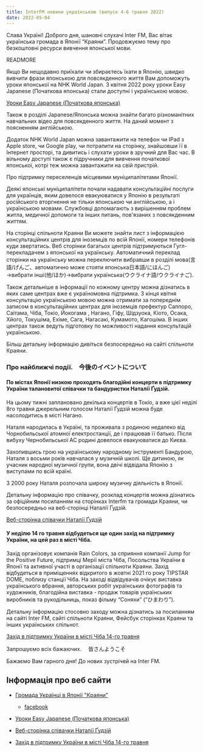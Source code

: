 ```yaml
---
title: InterFM новини українською (випуск 4-6 травня 2022)
date: 2022-05-04
---
```


Слава Україні! Доброго дня, шановні слухачі Inter FM, Вас вітає
українська громада в Японії “Краяни”. Продовжуємо тему про безкоштовні
ресурси вивчення японської мови.

READMORE

Якщо Ви нещодавно приїхали чи збираєтесь їхати в Японію, швидко вивчити
фрази японською для повсякденного життя Вам допоможуть уроки японської
на NHK World Japan. З квітня 2022 року уроки  Easy Japanese (Початкова
японська)  стали доступні і українською мовою.



[Уроки Easy Japanese (Початкова японська)](https://www3.nhk.or.jp/nhkworld/uk/ondemand/video/6022001/)

Також в розділі Japanese/Японська можна знайти багато різноманітних навчальних відео для повсякденного життя. На даний момент з поясненням англійською.

Додаток NHK World Japan можна завантажити на телефон чи IPad з Apple store, чи Google play, чи потрапити на сторінку, знайшовши її в Інтернет просторі, та дивитись і слухати уроки в зручний для Вас час. В вільному доступі також є підручники для вивчення початкової японської, котрі теж можна завантажити на свій пристрій.

Про підтримку переселенців місцевими муніципалітетами Японії.

Деякі японські муніципалітети почали надавати консультаційні послуги для українців, яким довелося евакуюватися у Японію в результаті російського вторгнення не тільки японською чи англійською, а і українською мовами. Службовці допомагають з вирішенням проблем житла, медичної допомоги та інших питань, пов'язаних з повсякденним життям.


На сторінці спільноти Краяни Ви можете знайти лист з інформацією консультаційних центрів для іноземців по всій Японії, номери телефонів куди звертатись. Веб сторінки багатьох центрів підтримуються Гугл-перекладачем з японської на українську. Автоматичний переклад сторінки на українську можна переключити вибравши в розділі мова(言語/げんご、автоматично може стояти японська日本語/にほんご) →вибрати інші(他/ほか)→вибрати українська(ウクライナ語/ウクライナご).

Також детальніше в інформації по кожному центру можна дізнатись в яких саме центрах вже є україномовна підтримка. З кінця квітня консультацію українською мовою можна отримати за попереднім записом в консультаційних центрах для іноземців префектур Саппоро, Саітама, Чіба, Токіо, Йокогама , Нагано, Гіфу, Шідзуока, Кіото, Осака, Хйого, Токушіма, Ехіме, Сага, Нагасакі, Кумамото, Кагошіма. В інших центрах також ведуть підготовку по можливості надання консультацій українською.

Більш детальну інформацію дивіться безпосередньо на сайті спільноти Краяни.





### Про найближчі події.　今後のイベントについて

#### По містах Японії низкою проходять благодійні концерти в підтримку України талановитої співачки та бандуристки Наталії Ґудзій.

На цьому тижні заплановано декілька концертів в Токіо, а вже цієї неділі  8го травня джерельним голосом Наталії Ґудзій можна буде насолодитись в місті Нагано.

Наталя народилась в Україні, та проживала з родиною недалеко від Чорнобильської атомної електростанції, де і працював її батько. Після вибуху Чернобильської АС родині довелося евакуюватися до Києва.

Захопившись грою на  українському народному  інструменті  Бандурою, Наталя з восьми років навчалася у музичній школі.
Ще дитиною,  як учасник народної музичної групи,  вона  двічі відвідала Японію з виступами по всій країні.

З 2000 року Наталя розпочала широку музичну діяльність в Японії.

Детальну інформацію про співачку, розклад концертів можна дізнатись за офіційним посиланням на сторінках Interfm та громади Краяни, чи безпосередньо на веб-сторінці Наталії Ґудзій.

[Веб-сторінка співачки Наталії Ґудзій](http://www.office-zirka.com/CFU47/?fbclid=IwAR0sM6DRWzVj0-rl3x_WHh7wv8hlCoAtegZQ4Yygu1_Knwqn2wJ8ybIHqwk)


#### У неділю 14 го травня відбудеться ще один захід на підтримку України, на цей раз в місті Чіба.

Захід організовує компанія Rain Colors, за сприяння компанії Jump for the Positive Future, підтримці Мерії міста Чіба, Посольства України в Японії та активної участі в організації спільноти Краяни.
Захід відбудеться в приміщеннях відкритого в жовтні 2021 го року TIPSTAR DOME, поблизу станції Чіба.
На заході відвідувачів очікує виставка українського вбрання, авторських робіт українських фотографів та художників, благодійна виставка - продаж товарів українських виробників та рукодільниць, показ фільму “Соняхи”  (“ひまわり”).

Детальну інформацію стосовно заходу можна дізнатись за посиланням на сайті Inter FM, сайті спільноти Краяни, Фейсбук сторінках Краяни та інших українських спільнот.

[Захід  в підтримку України в місті Чіба 14-го травня](https://himawari-chiba.com/)

Запрошуємо всіх бажаючих. 　皆さんようこそ

Бажаємо Вам гарного дня! До нових зустрічей на Inter FM.



## Інформація про веб сайти

- [Громада Українці в Японії "Краяни"](https://www.kraiany.org/uk/)
  - [facebook](https://www.facebook.com/groups/371541230835/?ref=share)

- [Уроки Easy Japanese (Початкова японська)](https://www3.nhk.or.jp/nhkworld/uk/ondemand/video/6022001/)

- [Веб-сторінка співачки Наталії Ґудзій](http://www.office-zirka.com/CFU47/?fbclid=IwAR0sM6DRWzVj0-rl3x_WHh7wv8hlCoAtegZQ4Yygu1_Knwqn2wJ8ybIHqwk)

- [Захід  в підтримку України в місті Чіба 14-го травня](https://himawari-chiba.com/)
